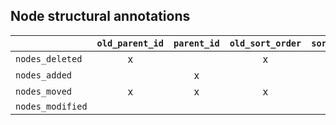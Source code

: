 

## Node structural annotations


|                	| `old_parent_id` 	| `parent_id` 	| `old_sort_order` 	| `sort_order` 	|
|-------------------|:-----------------:|:-------------:|:-----------------:|:-------------:|
| `nodes_deleted`  	| x             	|           	| x              	|            	|
| `nodes_added`   	|               	| x         	|                	| x          	|
| `nodes_moved`   	| x             	| x         	| x              	| x          	|
| `nodes_modified` 	|               	|           	|                	|            	|

